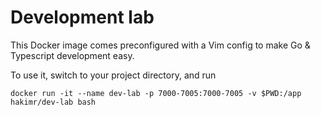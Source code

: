# Development lab

This Docker image comes preconfigured with a Vim config to make Go & Typescript development easy.

To use it, switch to your project directory, and run 

```console
docker run -it --name dev-lab -p 7000-7005:7000-7005 -v $PWD:/app hakimr/dev-lab bash
```
